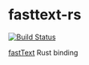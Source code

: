 # fasttext-rs

[![Build Status](https://travis-ci.org/messense/fasttext-rs.svg?branch=master)](https://travis-ci.org/messense/fasttext-rs)

[fastText](https://github.com/facebookresearch/fastText) Rust binding
